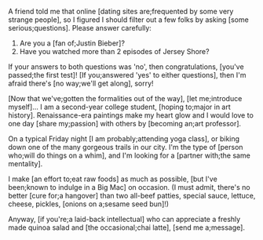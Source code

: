 A friend told me that online [dating sites are;frequented by some very strange people], so I figured I should filter out a few folks by asking [some serious;questions]. Please answer carefully: 

1. Are you a [fan of;Justin Bieber]? 
1. Have you watched more than 2 episodes of Jersey Shore? 

If your answers to both questions was 'no', then congratulations, [you've passed;the first test]! [If you;answered 'yes' to either questions], then I'm afraid there's [no way;we'll get along], sorry! 

[Now that we've;gotten the formalities out of the way], [let me;introduce myself]... I am a second-year college student, [hoping to;major in art history]. Renaissance-era paintings make my heart glow and I would love to one day [share my;passion] with others by [becoming an;art professor]. 

On a typical Friday night [I am probably;attending yoga class], or biking down one of the many gorgeous trails in our city. I'm the type of [person who;will do things on a whim], and I'm looking for a [partner with;the same mentality]. 

I make [an effort to;eat raw foods] as much as possible, [but I've been;known to indulge in a Big Mac] on occasion. (I must admit, there's no better [cure for;a hangover] than two all-beef patties, special sauce, lettuce, cheese, pickles, [onions on a;sesame seed bun]!) 

Anyway, [if you're;a laid-back intellectual] who can appreciate a freshly made quinoa salad and [the occasional;chai latte], [send me a;message]. 
